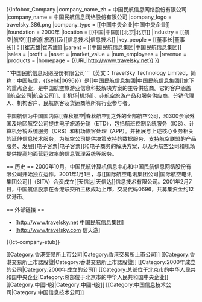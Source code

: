 {{Infobox_Company
|company_name_zh = 中国民航信息网络股份有限公司
|company_name = 中国民航信息网络股份有限公司
|company_logo = travelsky_386.png
|company_type = [[中国中央企业|中国中央企业]]
|foundation = 2000年
|location = [[中国|中国]][[北京|北京]]
|industry = [[航空|航空]][[旅游|旅游]]及[[信息技术|信息技术]]
|key_people = [[董事长|董事长]]：[[崔志雄|崔志雄]]
|parent = [[中国民航信息集团|中国民航信息集团]]
|sales =
|profit =
|asset =
|market_value =
|num_employees =
|revenue =
|products =
|homepage = {{URL|http://www.travelsky.net}}
}}

'''中国民航信息网络股份有限公司'''（英文：TravelSky Technology Limited，简称：中国航信，{{sehk|0696}}）是[[中国民航信息集团|中国民航信息集团]]旗下的重点企业，是中国航空旅游业信息科技解决方案的主导供应商。它的客户涵盖[[航空公司|航空公司]]、[[机场|机场]]、非航空旅游产品和服务供应商、分销代理人、机构客户、民航旅客及货运商等所有行业参与者。

中国航信为中国国内除[[春秋航空|春秋航空]]之外的全部航空公司，和300余家外国及地区航空公司提供电子旅游分销（ETD），包括航班控制系统服务（ICS）、计算机分销系统服务（CRS）和机场旅客处理（APP）。并拓展与上述核心业务相关的延伸信息技术服务，为航空公司提供决策支持的数据服务、支持航空联盟的产品服务、发展[[电子客票|电子客票]]和电子商务的解决方案，以及为航空公司和机场提供提高地面营运效率的信息管理系统等服务。

== 历史 ==
2000年10月，中国民航计算机信息中心和中国民航信息网络股份有限公司开始独立运作。2001年1月1日，与[[国际航空电讯集团公司|国际航空电讯集团公司]]（SITA）合资成立[[天信达|天信达]]信息技术有限公司。2001年2月7日，中国航信股票在香港联交所主板成功上市，交易代码0696，共募集资金约12亿港币。

== 外部链接 ==
* [http://www.travelsky.net 中国民航信息集团]
* [http://www.travelsky.com 信天游]

{{Ict-company-stub}}

[[Category:香港交易所上市公司|Category:香港交易所上市公司]]
[[Category:香港交易所上市認股證|Category:香港交易所上市認股證]]
[[Category:2000年成立的公司|Category:2000年成立的公司]]
[[Category:总部位于北京市的中华人民共和国中央企业|Category:总部位于北京市的中华人民共和国中央企业]]
[[Category:中國H股|Category:中國H股]]
[[Category:中国信息技术公司|Category:中国信息技术公司]]